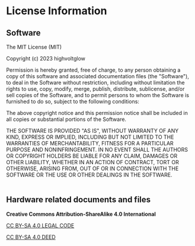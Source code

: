 License Information
===================

Software
--------
The MIT License (MIT)

Copyright (c) 2023 highvoltglow

Permission is hereby granted, free of charge, to any person obtaining a copy
of this software and associated documentation files (the "Software"), to deal
in the Software without restriction, including without limitation the rights
to use, copy, modify, merge, publish, distribute, sublicense, and/or sell
copies of the Software, and to permit persons to whom the Software is
furnished to do so, subject to the following conditions:

The above copyright notice and this permission notice shall be included in all
copies or substantial portions of the Software.

THE SOFTWARE IS PROVIDED "AS IS", WITHOUT WARRANTY OF ANY KIND, EXPRESS OR
IMPLIED, INCLUDING BUT NOT LIMITED TO THE WARRANTIES OF MERCHANTABILITY,
FITNESS FOR A PARTICULAR PURPOSE AND NONINFRINGEMENT. IN NO EVENT SHALL THE
AUTHORS OR COPYRIGHT HOLDERS BE LIABLE FOR ANY CLAIM, DAMAGES OR OTHER
LIABILITY, WHETHER IN AN ACTION OF CONTRACT, TORT OR OTHERWISE, ARISING FROM,
OUT OF OR IN CONNECTION WITH THE SOFTWARE OR THE USE OR OTHER DEALINGS IN THE
SOFTWARE.
<br>
<br>

Hardware related documents and files
------------------------------------
**Creative Commons Attribution-ShareAlike 4.0 International**

[CC BY-SA 4.0 LEGAL CODE](https://creativecommons.org/licenses/by-sa/4.0/legalcode)

[CC BY-SA 4.0 DEED](https://creativecommons.org/licenses/by-sa/4.0/)

